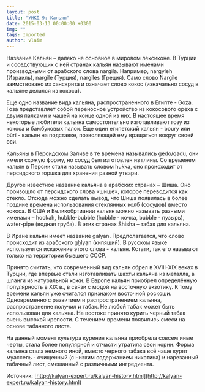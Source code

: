 ```yaml
---
layout: post
title: "УНКД 9: Кальян"
date: 2015-03-13 00:00:00 +0300
img: ""
tags: Imported
author: vlaim
---
```


Название Кальян – далеко не основное в мировом лексиконе. В Турции и соседствующих с ней странах кальян называют именами производными от арабского слова nargila. Например, nargyleh (Израиль), nargile (Турция), nargiles (Греция). Само слово Nargile заимствовано из санскрита и означает слово кокос (изначально сосуд в кальяне делался из кокоса).

Еще одно название вида кальяна, распространенного в Египте - Goza. Гоза представляет собой переносное устройство из кокосового ореха с двумя палками и чашей на конце одной из них. В настоящее время некоторые любители кальяна самостоятельно изготавливают гозу из кокоса и бамбуковых палок. Еще один египетский кальян - boury или būrī - кальян на подставке, позволяющей ему вращаться вокруг своей оси.

Кальяны в Персидском Заливе в те времена назывались gedo/qadu, они имели схожую форму, но сосуд был изготовлен из глины. Со временем кальян в Персии стали называть словом hukka, оно происходит от персидского горшка для хранения разной утвари.

Другое известное название кальяна в арабских странах – Шиша. Оно произошло от персидского слова «шише», которое переводится как стекло. Отсюда можно сделать вывод, что Шиша появилась в более поздние времена использования стеклянных колб (сосудов) вместо кокоса.
В США и Великобртиании кальян можно называть разными именами – hookah, hubble-bubble (hubble - кочка, bubble - пузырь), water-pipe (водная труба). В этих странах Shisha – табак для кальяна.

В Иране кальян имеет название galyan. Предполагается, что слово происходит из арабского gẖlyạn (кипящий). В русском языке используется искажение этого слова - кальян. Кстати, так его называют только на территории бывшего СССР.

Принято считать, что современный вид кальян обрел в XVIII-XIX веках в Турции, где впервые стали изготавливать шахты кальяна из металла, а шланги из натуральной кожи.
В Европе кальян приобрел определённую популярность в XIX в., в связи с модой на восточную экзотику. К тому времени кальян уже считался признаком восточной роскоши.
Одновременно с развитием и распространением кальяна, распространение получил и табак. Не любой табак может быть использован для кальяна. На востоке принято курить черный табак очень высокой крепости. С течением времени появились смеси на основе табачного листа.

На данный момент культура курения кальяна приобрела совсем иные черты, стала более популярной и отчасти утратила свои корни. Форма кальяна стала немного иной, вместо черного табака всё чаще курят муассель - очищенный (с низким содержанием никотина) и нарезанный табачный лист, смешанный с различными ингредиента.

Источник: [http://kalyan-expert.ru/kalyan-history.html](http://kalyan-expert.ru/kalyan-history.html)